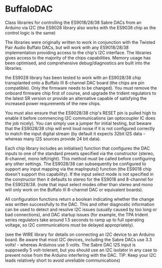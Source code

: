 # BuffaloDAC
Class libraries for controlling the ES9018/28/38 Sabre DACs from an Arduino via I2C (the ES9028 library also works with the ES9038 chip as the control logic is the same)

The libraries were originally written to work in conjunction with the Twisted Pair Audio Buffalo DACs, but will work with any ES9018/28/38 implementation providing access to the chip's I2C interface. The libraries gives access to the majority of the chips capabilities. Memory usage has been optimised, and comprehensive debug/diagnostics are built into the libraries.

the ES9028 library has been tested to work with an ES9028/38 chip transplanted onto a Buffalo III 8-channel DAC board (the chips are pin compatible). Only the firmware needs to be changed). You must remove the onboard firmware chip first of course, and upgrade the trident regulators to the latest SR version or provide an alternative capable of satisfying the increased power requrements of the new chips. 

You must also ensure that the ES9028/38 chip's RESET pin is pulled high to enable it before commencing I2C communications (an optocoupler IC does the job nicely). You can simply use a jumper for initial testing, but beware that the ES9028/38 chip will emit loud noise if it is not configured correctly to match the input digital stream (by default it expects 32bit I2S data - whereas many I2S sources provide 24 bit data). 

Each chip library includes an initialise() function that configures the DAC inputs to one of the standard presets specified via the constructor (stereo, 8-channel, mono left/right). This method must be called before configuring any other settings. The ES9028/38 can subsequently be configured to support any input mapping via the mapInputs() function (the ES9018 chip doesn't support this capability). If the input select mode is not specified in the constructor then it defaults to stereo for the ES9018 and 8-channel for the ES9028/38. (note that input select modes other than stereo and mono will only work on the Buffalo III 8-channel DAC or equivalent boards).

All configuration functions return a boolean indicating whether the change was written successfully to the DAC. This and other diagnostic information can be used to detect and resolve I2C issues (usually caused by too long or bad connections), and DAC startup issues (for example, the TPA trident series regulators take around 1.5 seconds to ramp up to full operating voltage, so I2C communications must be delayed appropriately).

(see the WIRE library for details on connecting an I2C device to an Arduino board. Be aware that most I2C devices, including the Sabre DACs use 3.3 volts! - whereas Arduinos use 5 volts. The Sabre DAC I2S input is supposedly 5 volt-tolerant, but you should use an I2C isolator in any case to prevent noise from the Arduino interfering with the DAC. TIP: Keep your I2C leads relatively short to avoid unreliable communications)
